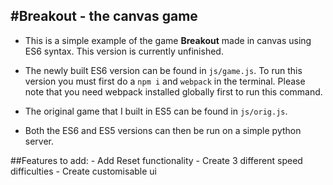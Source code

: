 #Breakout - the canvas game
---

- This is a simple example of the game **Breakout** made in canvas using ES6 syntax. This version is currently unfinished.

- The newly built ES6 version can be found in `js/game.js`. To run this version you must first do a `npm i` and `webpack` in the terminal. Please note that you need webpack installed globally first to run this command. 

- The original game that I built in ES5 can be found in `js/orig.js`.

- Both the ES6 and ES5 versions can then be run on a simple python server.

##Features to add:
	- Add Reset functionality
	- Create 3 different speed difficulties
    - Create customisable ui